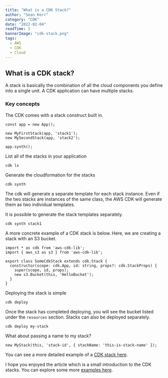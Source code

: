 ```yaml
---
title: "What is a CDK Stack?"
author: "Sean Kerr"
category: "CDK"
date: "2022-02-04"
readTime: 5
bannerImage: "cdk-stack.png"
tags:
  - AWS
  - CDK
  - Cloud
---
```


## What is a CDK stack?

A stack is basically the combination of all the cloud components you define into a single unit. A CDK application can have multiple stacks.

### Key concepts

The CDK comes with a stack construct built in.

```
const app = new App();

new MyFirstStack(app, 'stack1');
new MySecondStack(app, 'stack2');

app.synth();

```

List all of the stacks in your application

```
cdk ls
```

Generate the cloudformation for the stacks

```
cdk synth
```

The cdk will generate a separate template for each stack instance. Even if the two stacks are instances of the same class, the AWS CDK will generate them as two individual templates.

It is possible to generate the stack templates separately.

```
cdk synth stack1
```

A more concrete example of a CDK stack is below. Here, we are creating a stack with an S3 bucket.

```
import * as cdk from 'aws-cdk-lib';
import { aws_s3 as s3 } from 'aws-cdk-lib';

export class SomeCdkStack extends cdk.Stack {
  constructor(scope: cdk.App, id: string, props?: cdk.StackProps) {
    super(scope, id, props);
    new s3.Bucket(this, 'HelloBucket');
  }
}

```

Deploying the stack is simple

```
cdk deploy
```

Once the stack has completed deploying, you will see the bucket listed under the `resources` section. Stacks can also be deployed separately.

```
cdk deploy my-stack
```

What about passing a name to my stack?

```
new MyStack(this, 'stack-id', { stackName: 'this-is-stack-name' });
```

You can see a more detailed example of a [CDK stack here](https://docs.aws.amazon.com/cdk/api/v2/docs/aws-cdk-lib.Stack.html).

I hope you enjoyed the article which is a small introduction to the CDK stacks. You can explore some more [examples here](https://github.com/aws-samples/aws-cdk-examples).
